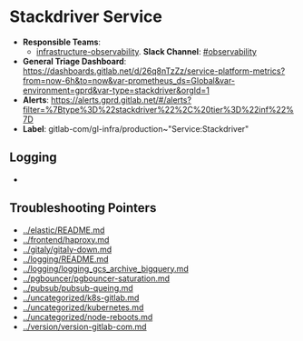 <!-- MARKER: do not edit this section directly. Edit services/service-catalog.yml then run scripts/generate-docs -->
#  Stackdriver Service

* **Responsible Teams**:
  * [infrastructure-observability](https://about.gitlab.com/handbook/engineering/infrastructure/team/reliability/). **Slack Channel**: [#observability](https://gitlab.slack.com/archives/observability)
* **General Triage Dashboard**: https://dashboards.gitlab.net/d/26q8nTzZz/service-platform-metrics?from=now-6h&to=now&var-prometheus_ds=Global&var-environment=gprd&var-type=stackdriver&orgId=1
* **Alerts**: https://alerts.gprd.gitlab.net/#/alerts?filter=%7Btype%3D%22stackdriver%22%2C%20tier%3D%22inf%22%7D
* **Label**: gitlab-com/gl-infra/production~"Service:Stackdriver"

## Logging

* []()

## Troubleshooting Pointers

* [../elastic/README.md](../elastic/README.md)
* [../frontend/haproxy.md](../frontend/haproxy.md)
* [../gitaly/gitaly-down.md](../gitaly/gitaly-down.md)
* [../logging/README.md](../logging/README.md)
* [../logging/logging_gcs_archive_bigquery.md](../logging/logging_gcs_archive_bigquery.md)
* [../pgbouncer/pgbouncer-saturation.md](../pgbouncer/pgbouncer-saturation.md)
* [../pubsub/pubsub-queing.md](../pubsub/pubsub-queing.md)
* [../uncategorized/k8s-gitlab.md](../uncategorized/k8s-gitlab.md)
* [../uncategorized/kubernetes.md](../uncategorized/kubernetes.md)
* [../uncategorized/node-reboots.md](../uncategorized/node-reboots.md)
* [../version/version-gitlab-com.md](../version/version-gitlab-com.md)
<!-- END_MARKER -->
